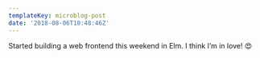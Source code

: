 ```yaml
---
templateKey: microblog-post
date: '2018-08-06T10:48:46Z'
---
```


Started building a web frontend this weekend in Elm. I think I’m in love! 😍


